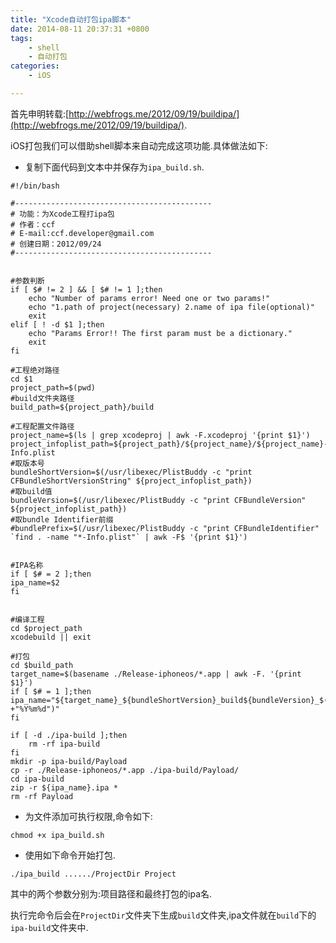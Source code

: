 ```yaml
---
title: "Xcode自动打包ipa脚本"
date: 2014-08-11 20:37:31 +0800
tags: 
    - shell 
    - 自动打包
categories:
    - iOS

---
```


首先申明转载:[http://webfrogs.me/2012/09/19/buildipa/](http://webfrogs.me/2012/09/19/buildipa/).

iOS打包我们可以借助shell脚本来自动完成这项功能.具体做法如下:
<!--More-->

* 复制下面代码到文本中并保存为`ipa_build.sh`.

```
#!/bin/bash

#--------------------------------------------
# 功能：为Xcode工程打ipa包
# 作者：ccf
# E-mail:ccf.developer@gmail.com
# 创建日期：2012/09/24
#--------------------------------------------


#参数判断
if [ $# != 2 ] && [ $# != 1 ];then
    echo "Number of params error! Need one or two params!"
    echo "1.path of project(necessary) 2.name of ipa file(optional)"
    exit    
elif [ ! -d $1 ];then
    echo "Params Error!! The first param must be a dictionary."
    exit    
fi

#工程绝对路径
cd $1
project_path=$(pwd)
#build文件夹路径
build_path=${project_path}/build

#工程配置文件路径
project_name=$(ls | grep xcodeproj | awk -F.xcodeproj '{print $1}')
project_infoplist_path=${project_path}/${project_name}/${project_name}-Info.plist
#取版本号
bundleShortVersion=$(/usr/libexec/PlistBuddy -c "print CFBundleShortVersionString" ${project_infoplist_path})
#取build值
bundleVersion=$(/usr/libexec/PlistBuddy -c "print CFBundleVersion" ${project_infoplist_path})
#取bundle Identifier前缀
#bundlePrefix=$(/usr/libexec/PlistBuddy -c "print CFBundleIdentifier" `find . -name "*-Info.plist"` | awk -F$ '{print $1}')


#IPA名称
if [ $# = 2 ];then
ipa_name=$2
fi


#编译工程
cd $project_path
xcodebuild || exit

#打包
cd $build_path
target_name=$(basename ./Release-iphoneos/*.app | awk -F. '{print $1}')
if [ $# = 1 ];then
ipa_name="${target_name}_${bundleShortVersion}_build${bundleVersion}_$(date +"%Y%m%d")"
fi

if [ -d ./ipa-build ];then
    rm -rf ipa-build
fi
mkdir -p ipa-build/Payload
cp -r ./Release-iphoneos/*.app ./ipa-build/Payload/
cd ipa-build
zip -r ${ipa_name}.ipa *
rm -rf Payload
```

* 为文件添加可执行权限,命令如下:

```
chmod +x ipa_build.sh
```

* 使用如下命令开始打包.

```
./ipa_build ....../ProjectDir Project
```
其中的两个参数分别为:项目路径和最终打包的ipa名.

执行完命令后会在`ProjectDir`文件夹下生成`build`文件夹,ipa文件就在`build`下的`ipa-build`文件夹中.
